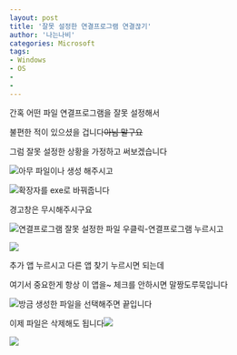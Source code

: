 ```yaml
---
layout: post
title: '잘못 설정한 연결프로그램 연결끊기'
author: '나는나비'
categories: Microsoft
tags:
- Windows
- OS
-
- 
---
```



<script> location.href='https://cafe.naver.com/develoid/783113' ; </script>

<p>간혹 어떤 파일 연결프로그램을 잘못 설정해서<p>불편한&nbsp;적이 있으셨을 겁니다<strike>아님 말구요</strike><p>그럼&nbsp;잘못 설정한 상황을 가정하고 써보겠습니다</p>
<p><img src="https://cafeptthumb-phinf.pstatic.net/MjAxODAyMjRfMjI1/MDAxNTE5NDQ1NTg2ODI1.wkE7bHVEU8HYgeSNXJbQxxC0vq-Wpk5Kga4PArE6y5cg.SEjUDUCOsYiulxCnjNNKx1QcubX-pGF-05z4xJxZ2eUg.PNG.mdbs2/%EC%9D%B4%EB%AF%B8%EC%A7%80_003.png?type=w740">아무 파일이나 생성 해주시고</p>
<p><img src="https://cafeptthumb-phinf.pstatic.net/MjAxODAyMjRfNzUg/MDAxNTE5NDQ1NTg2OTc1.b8iE5Ng6QVAKB--kXdmY_MjT11g37qoEoFHfqHOgGMQg.OiulX3uTmD5vxCgYv0MAXJFIsW3NSo4HqJ_WyXEZs78g.PNG.mdbs2/%EC%9D%B4%EB%AF%B8%EC%A7%80_004.png?type=w740">확장자를 exe로 바꿔줍니다</p>
<p>경고창은 무시해주시구요</p>
<p><img src="https://cafeptthumb-phinf.pstatic.net/MjAxODAyMjRfNzYg/MDAxNTE5NDQ1NTg3MDMz.GVEfSZdD209GDw5OHj4PkXgI_F8-UuvNK6kVyYfAW0kg.uRQcU6N8xy_zQiThyrgeZicaGff2qr8CFKzPMkclPBcg.PNG.mdbs2/%EC%9D%B4%EB%AF%B8%EC%A7%80_002.png?type=w740">연결프로그램 잘못 설정한 파일 우클릭-연결프로그램 누르시고</p>
<p><img src="https://cafeptthumb-phinf.pstatic.net/MjAxODAyMjRfMzYg/MDAxNTE5NDQ5MTM2MjMw.K-uoM15p45vHvZue573fRfpnSxurWbOKb_R7p8vYfzEg.OKq-KqAQCaBzckTaDySXdP7CQQLZAVM72qCD6D2qhnQg.PNG.mdbs2/%EC%9D%B4%EB%AF%B8%EC%A7%80_005.png?type=w740"></p>
<p>추가 앱 누르시고 다른 앱 찾기 누르시면 되는데</p>
<p>여기서 중요한게&nbsp;항상 이 앱을~ 체크를 안하시면 말짱도루묵입니다</p>
<p><img src="https://cafeptthumb-phinf.pstatic.net/MjAxODAyMjRfOTEg/MDAxNTE5NDQ1NTg3MTk0.U-M2J938xy__PF7hh_r0ik3b64RoiTwLdBfEdPSXeeMg.KpGSlx3miEgWdw4mQ-mjwn3OERB7t4Lt0XeT27Gx6iMg.PNG.mdbs2/%EC%9D%B4%EB%AF%B8%EC%A7%80_006.png?type=w740">방금 생성한 파일을 선택해주면 끝입니다</p>
<p>이제 파일은 삭제해도 됩니다<img src="https://cafeptthumb-phinf.pstatic.net/MjAxODAyMjRfMTgz/MDAxNTE5NDQ1NTg3Mjc2.lrSD_xs08IxKVSqEXpg1QESasErvGusfdYLuLpSMiV0g.CE-pKQ3YftEtNXTTB26uZF1wJw1CpJHrKw7wSaDGDfUg.PNG.mdbs2/%EC%9D%B4%EB%AF%B8%EC%A7%80_007.png?type=w740"></p>
<p><img src="https://gfmarket-phinf.pstatic.net/moon_and_james/original_2.png?type=p50_50"></p>

